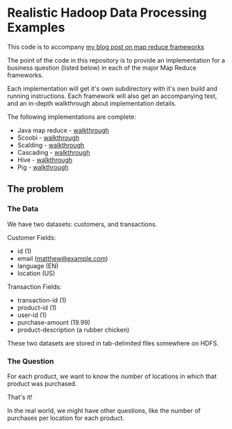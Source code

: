 # Realistic Hadoop Data Processing Examples

This code is to accompany [my blog post on map reduce frameworks][1]

The point of the code in this repository is to provide an implementation for a business question (listed below) in each of the major Map Reduce frameworks.

Each implementation will get it's own subdirectory with it's own build and running instructions. Each framework will also get an accompanying test, and an in-depth walkthrough about implementation details.

The following implementations are complete:

* Java map reduce - [walkthrough](http://blog.matthewrathbone.com/2013/02/09/real-world-hadoop-implementing-a-left-outer-join-in-hadoop-map-reduce.html)
* Scoobi - [walkthrough](http://blog.matthewrathbone.com/2013/11/03/real-world-hadoop---implementing-a-left-outer-join-with-scoobi.html)
* Scalding - [walkthrough](http://blog.matthewrathbone.com/2015/10/20/2015-10-20-scalding-tutorial.html)
* Cascading - [walkthrough](http://blog.matthewrathbone.com/2015/06/25/real-world-hadoop---implementing-a-left-outer-join-in-java-with-cascading.html)
* Hive  - [walkthrough](http://blog.matthewrathbone.com/2013/02/20/real-world-hadoop---implementing-a-left-outer-join-in-hive.html)
* Pig - [walkthrough](http://blog.matthewrathbone.com/2013/04/07/real-world-hadoop---implementing-a-left-outer-join-in-pig.html)


## The problem


### The Data

We have two datasets: customers, and transactions.

Customer Fields:
* id (1)
* email (matthew@example.com)
* language (EN)
* location (US)

Transaction Fields:
* transaction-id (1)
* product-id (1)
* user-id (1)
* purchase-amount (19.99)
* product-description (a rubber chicken)

These two datasets are stored in tab-delimited files somewhere on HDFS.

### The Question

For each product, we want to know the number of locations in which that product was purchased.

That's it!

In the real world, we might have other questions, like the number of purchases per location for each product.



[1]: http://blog.matthewrathbone.com/post/39783477991/a-quick-guide-to-hadoop-map-reduce-frameworks
[2]: https://github.com/rathboma/hadoop-framework-examples/tree/master/java-mapreduce
